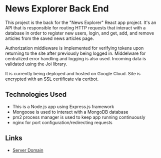 # News Explorer Back End

This project is the back for the "News Explorer" React app project. It's an API that is responsible for routing HTTP requests that interact with a database in order to register new users, login, and get, add, and remove articles from the saved news articles page.

Authorization middleware is implemented for verifying tokens upon returning to the site after previously being logged in. Middelware for centralized error handling and logging is also used. Incoming data is validated using the Joi library.

It is currently being deployed and hosted on Google Cloud. Site is encrypted with an SSL certificate via certbot.

## Technologies Used

- This is a Node.js app using Express.js framework
- Mongoose is used to interact with a MongoDB database
- pm2 process manager is used to keep app running continuously
- nginx for port configuration/redirecting requests

## Links

- [Server Domain](https://api.newsexplorer.mnode.net)
